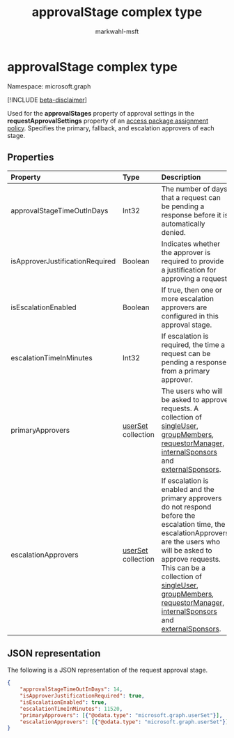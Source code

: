 ﻿---
title: "approvalStage complex type"
description: "Used for the approvalStages property of approval settings in the requestApprovalSettings property of an access package assignment policy. Specifies the primary, fallback, and escalation approvers of each stage."
localization_priority: Normal
author: "markwahl-msft"
ms.prod: "microsoft-identity-platform"
doc_type: "resourcePageType"
---

# approvalStage complex type

Namespace: microsoft.graph

[!INCLUDE [beta-disclaimer](../../includes/beta-disclaimer.md)]

Used for the **approvalStages** property of approval settings in the **requestApprovalSettings** property of an [access package assignment policy](accesspackageassignmentpolicy.md). Specifies the primary, fallback, and escalation approvers of each stage.

## Properties

| Property                        | Type                             | Description                                                                                                                                                                                                                                                                                                                                                                                        |
| :------------------------------ | :------------------------------- | :------------------------------------------------------------------------------------------------------------------------------------------------------------------------------------------------------------------------------------------------------------------------------------------------------------------------------------------------------------------------------------------------- |
| approvalStageTimeOutInDays      | Int32                            | The number of days that a request can be pending a response before it is automatically denied.                                                                                                                                                                                                                                                                                                     |
| isApproverJustificationRequired | Boolean                          | Indicates whether the approver is required to provide a justification for approving a request.                                                                                                                                                                                                                                                                                                     |
| isEscalationEnabled             | Boolean                          | If true, then one or more escalation approvers are configured in this approval stage.                                                                                                                                                                                                                                                                                                              |
| escalationTimeInMinutes         | Int32                            | If escalation is required, the time a request can be pending a response from a primary approver.                                                                                                                                                                                                                                                                                                   |
| primaryApprovers                | [userSet](userset.md) collection | The users who will be asked to approve requests. A collection of [singleUser](singleuser.md), [groupMembers](groupmembers.md), [requestorManager](requestormanager.md), [internalSponsors](internalsponsors.md) and [externalSponsors](externalsponsors.md).                                                                                                                                       |
| escalationApprovers             | [userSet](userset.md) collection | If escalation is enabled and the primary approvers do not respond before the escalation time, the escalationApprovers are the users who will be asked to approve requests. This can be a collection of [singleUser](singleuser.md), [groupMembers](groupmembers.md), [requestorManager](requestormanager.md), [internalSponsors](internalsponsors.md) and [externalSponsors](externalsponsors.md). |

## JSON representation

The following is a JSON representation of the request approval stage.

<!-- {
  "blockType": "resource",
  "optionalProperties": [

  ],
  "@odata.type": "microsoft.graph.approvalStage",
  "baseType": ""
}-->

```json
{
    "approvalStageTimeOutInDays": 14,
    "isApproverJustificationRequired": true,
    "isEscalationEnabled": true,
    "escalationTimeInMinutes": 11520,
    "primaryApprovers": [{"@odata.type": "microsoft.graph.userSet"}],
    "escalationApprovers": [{"@odata.type": "microsoft.graph.userSet"}]
}
```

<!-- uuid: 16cd6b66-4b1a-43a1-adaf-3a886856ed98
2019-02-04 14:57:30 UTC -->

<!-- {
  "type": "#page.annotation",
  "description": "approvalSettings complex type",
  "keywords": "",
  "section": "documentation",
  "tocPath": ""
}-->
